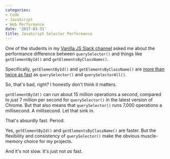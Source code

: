 ```yaml
---
categories:
- Code
- JavaScript
- Web Performance
date: '2017-03-31'
title: JavaScript Selector Performance
---
```


One of the students in my [Vanilla JS Slack channel](https://gomakethings.com/guides/) asked me about the performance difference between `querySelector()` and things like `getElementById()` and `getElementsByClassName()`.

Specifically, `getElementById()` and `getElementsByClassName()` are [more than twice as fast](https://jsperf.com/getelementbyid-vs-queryselector/25) as `querySelector()` and `querySelectorAll()`.

So, that's bad, right? I honestly don't think it matters.

`getElementById()` can run about 15 million operations a second, compared to *just* 7 million per second for `querySelector()` in the latest version of Chrome. But that also means that `querySelector()` runs 7,000 operations a millisecond. A millisecond. Let that sink in.

That's absurdly fast. Period.

Yes, `getElementById()` and `getElementsByClassName()` are faster. But the flexibility and consistency of `querySelector()` make the obvious muscle-memory choice for my projects.

And it's not slow. It's just not *as* fast.